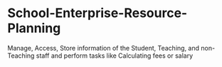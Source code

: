 # School-Enterprise-Resource-Planning
Manage, Access, Store information of the Student, Teaching, and non-Teaching staff and perform tasks like Calculating fees or salary

